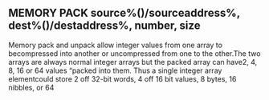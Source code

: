 ## MEMORY PACK source%()/sourceaddress%, dest%()/destaddress%, number, size

Memory pack and unpack allow integer values from one array to becompressed into another or uncompressed from one to the other.The two arrays are always normal integer arrays but the packed array can have2, 4, 8, 16 or 64 values “packed into them. Thus a single integer array elementcould store 2 off 32-bit words, 4 off 16 bit values, 8 bytes, 16 nibbles, or 64